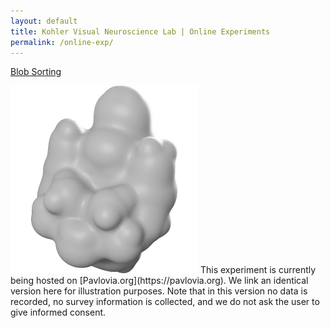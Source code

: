 ```yaml
---
layout: default
title: Kohler Visual Neuroscience Lab | Online Experiments
permalink: /online-exp/
---
```

<a class="box-head" href="/assets/jspsych/blob_sort">Blob Sorting</a>
<p class="box-body"><img id="logo-img" src="/assets/logos/blob_logo.png" alt="Blob Logo"> 
	This experiment is currently being hosted on [Pavlovia.org](https://pavlovia.org). We link an identical version here for illustration purposes. Note that in this version no data is recorded, no survey information is collected, and we do not ask the user to give informed consent.  
</p>